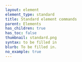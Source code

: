 ```yaml
---
layout: element
element_type: standard
title: Standard element commands
parent: Elements
has_children: true
has_toc: false
thumbnail: standard.png
syntax: to be filled in
blurb: To be filled in.
no_example: true
---
```

